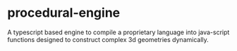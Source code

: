 # procedural-engine
A typescript based engine to compile a proprietary language into java-script functions designed to construct complex 3d geometries dynamically.
